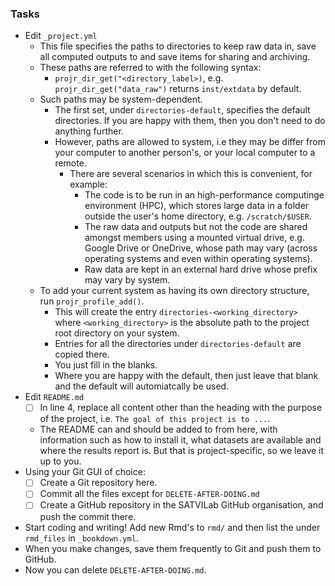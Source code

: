 ### Tasks

- Edit `_project.yml`
  - This file specifies the paths to directories to keep raw data in, save all computed outputs to and save items for sharing and archiving.
  - These paths are referred to with the following syntax:
    - `projr_dir_get("<directory_label>)`, e.g. `projr_dir_get("data_raw")` returns `inst/extdata` by default.
  - Such paths may be system-dependent.
    - The first set, under `directories-default`, specifies the default directories. If you are happy with them, then you don't need to do anything further.
    - However, paths are allowed to system, i.e they may be differ from your computer to another person's, or your local computer to a remote.
      - There are several scenarios in which this is convenient, for example:
        - The code is to be run in an high-performance computinge environment (HPC), which stores large data in a folder outside the user's home directory, e.g. `/scratch/$USER`.
        - The raw data and outputs but not the code are shared amongst members using a mounted virtual drive, e.g. Google Drive or OneDrive, whose path may vary (across operating systems and even within operating systems).
        - Raw data are kept in an external hard drive whose prefix may vary by system.
  - To add your current system as having its own directory structure, run `projr_profile_add()`.
    - This will create the entry `directories-<working_directory>` where `<working_directory>` is the absolute path to the project root directory on your system.
    - Entries for all the directories under `directories-default` are copied there.
    - You just fill in the blanks.
    - Where you are happy with the default, then just leave that blank and the default will automiatcally be used.
- Edit `README.md`
  - [ ] In line 4, replace all content other than the heading with the purpose of the project, i.e. `The goal of this project is to ...`.
  - The README can and should be added to from here, with information such as how to install it, what datasets are available and where the results report is. But that is project-specific, so we leave it up to you.
- Using your Git GUI of choice:
  - [ ] Create a Git repository here.
  - [ ] Commit all the files except for `DELETE-AFTER-DOING.md`
  - [ ] Create a GitHub repository in the SATVILab GitHub organisation, and push the commit there.
- Start coding and writing! Add new Rmd's to `rmd/` and then list the under `rmd_files` in `_bookdown.yml`.
- When you make changes, save them frequently to Git and push them to GitHub.
- Now you can delete `DELETE-AFTER-DOING.md`.